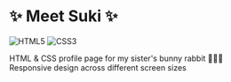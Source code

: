 # ✨ Meet Suki ✨
![HTML5](https://img.shields.io/badge/html5-%23E34F26.svg?style=for-the-badge&logo=html5&logoColor=white) ![CSS3](https://img.shields.io/badge/css3-%231572B6.svg?style=for-the-badge&logo=css3&logoColor=white)

HTML & CSS profile page for my sister's bunny rabbit 🐰🥕🎀\
Responsive design across different screen sizes
